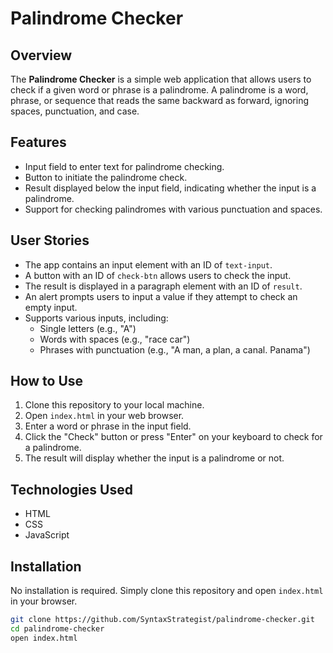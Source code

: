 # Palindrome Checker

## Overview
The **Palindrome Checker** is a simple web application that allows users to check if a given word or phrase is a palindrome. A palindrome is a word, phrase, or sequence that reads the same backward as forward, ignoring spaces, punctuation, and case.

## Features
- Input field to enter text for palindrome checking.
- Button to initiate the palindrome check.
- Result displayed below the input field, indicating whether the input is a palindrome.
- Support for checking palindromes with various punctuation and spaces.

## User Stories
- The app contains an input element with an ID of `text-input`.
- A button with an ID of `check-btn` allows users to check the input.
- The result is displayed in a paragraph element with an ID of `result`.
- An alert prompts users to input a value if they attempt to check an empty input.
- Supports various inputs, including:
  - Single letters (e.g., "A")
  - Words with spaces (e.g., "race car")
  - Phrases with punctuation (e.g., "A man, a plan, a canal. Panama")
  
## How to Use
1. Clone this repository to your local machine.
2. Open `index.html` in your web browser.
3. Enter a word or phrase in the input field.
4. Click the "Check" button or press "Enter" on your keyboard to check for a palindrome.
5. The result will display whether the input is a palindrome or not.

## Technologies Used
- HTML
- CSS
- JavaScript

## Installation
No installation is required. Simply clone this repository and open `index.html` in your browser.

```bash
git clone https://github.com/SyntaxStrategist/palindrome-checker.git
cd palindrome-checker
open index.html
